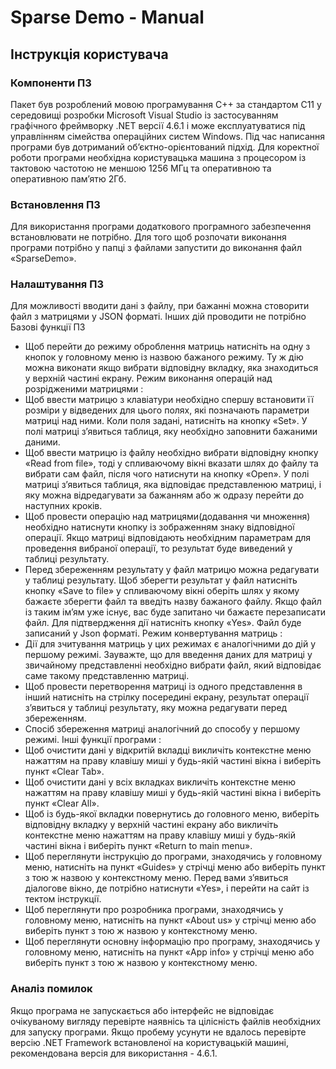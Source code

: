 # Sparse Demo - Manual

## Інструкція користувача

### Компоненти ПЗ
Пакет був розроблений мовою програмування С++ за стандартом С11 у середовищі розробки Microsoft Visual Studio із застосуванням графічного фреймворку .NET версії 4.6.1 і може експлуатуватися під управлінням сімейства операційних систем Windows. Під час написання програми був дотриманий об’єктно-орієнтований підхід.
Для коректної роботи програми необхідна користувацька машина з процесором із тактовою частотою не меншою 1256 МГц та оперативною та оперативною пам’ятю 2Гб. 

### Встановлення ПЗ
Для використання програми додаткового програмного забезпечення встановлювати не потрібно.
Для того щоб розпочати виконання програми потрібно у папці з файлами запустити до виконання файл «SparseDemo».

### Налаштування ПЗ
Для можливості вводити дані з файлу, при бажанні можна стоворити файл з матрицями у JSON форматі. Інших дій проводити не потрібно
Базові функції ПЗ
- Щоб перейти до режиму оброблення матриць натисніть на одну з кнопок у головному меню із назвою бажаного режиму. Ту ж дію можна виконати якщо вибрати відповідну вкладку, яка знаходиться у верхній частині екрану.
Режим виконання операцій над розрідженими матрицями :
- Щоб ввести матрицю з клавіатури необхідно спершу встановити її розміри у відведених для цього полях, які позначають параметри матриці над ними. Коли поля задані, натисніть на кнопку «Set». У полі матриці з’явиться таблиця, яку необхідно заповнити бажаними даними.
- Щоб ввести матрицю із файлу необхідно вибрати відповідну кнопку «Read from file», тоді у спливаючому вікні вказати шлях до файлу та вибрати сам файл, після чого натиснути на кнопку «Open». У полі матриці з’явиться таблиця, яка відповідає представленюю матриці, і яку можна відредагувати за бажанням або ж одразу перейти до наступних кроків.
- Щоб провести операцію над матрицями(додавання чи множення) необхідно натиснути кнопку із зображенням знаку відповідної операції. Якщо матриці відповідають необхідним параметрам для проведення вибраної операції, то результат буде виведений у таблиці результату.
- Перед збереженням результату у файл матрицю можна редагувати у таблиці результату. Щоб зберегти результат у файл натисніть кнопку «Save to file» у спливаючому вікні оберіть шлях у якому бажаєте зберегти файл та введіть назву бажаного файлу. Якщо файл із таким ім’ям уже існує, вас буде запитано чи бажаєте перезаписати файл. Для підтвердження дії натисніть кнопку «Yes». Файл буде записаний у Json форматі.
Режим конвертування матриць :
- Дії для зчитування матриць у цих режимах є аналогічними до дій у першому режимі. Зауважте, що для введення даних для матриці у звичайному представленні необхідно вибрати файл, який відповідає саме такому представленню матриці.
- Щоб провести перетворення матриці із одного представлення в інший натисніть на стрілку посередині екрану, результат операції з’явиться у таблиці результату, яку можна редагувати перед збереженням.
- Спосіб збереження матриці аналогічний до способу у першому режимі.
Інші функції програми :
- Щоб очистити дані у відкритій вкладці викличіть контекстне меню нажаттям на праву клавішу миші у будь-якій частині вікна і виберіть пункт «Clear Tab».
- Щоб очистити дані у всіх вкладках викличіть контекстне меню нажаттям на праву клавішу миші у будь-якій частині вікна і виберіть пункт «Clear All».
- Щоб із будь-якої вкладки повернутись до головного меню, виберіть відповідну вкладку у верхній частині екрану або викличіть контекстне меню нажаттям на праву клавішу миші у будь-якій частині вікна і виберіть пункт «Return to main menu».
- Щоб переглянути інструкцію до програми, знаходячись у головному меню, натисніть на пункт «Guides» у стрічці меню або виберіть пункт з тою ж назвою у контекстному меню. Перед вами з’явиться діалогове вікно, де потрібно натиснути «Yes», і перейти на сайт із тектом інструкції.
- Щоб переглянути про розробника програми, знаходячись у головному меню, натисніть на пункт «About us» у стрічці меню або виберіть пункт з тою ж назвою у контекстному меню.
- Щоб переглянути основну інформацію про програму, знаходячись у головному меню, натисніть на пункт «App info» у стрічці меню або виберіть пункт з тою ж назвою у контекстному меню.

### Аналіз помилок
Якщо програма не запускається або інтерфейс не відповідає очікуваному вигляду перевірте наявнісь та цілісність файлів необхідних для запуску програми. Якщо пробему усунути не вдалось перевірте версію .NET Framework встановленої на користувацькій машині, рекомендована версія для використання - 4.6.1.
